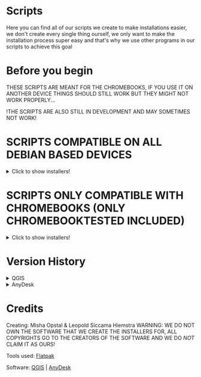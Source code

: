# Scripts
Here you can find all of our scripts we create to make installations easier, we don't create every single thing ourself, we only want to make the installation process super easy and that's why we use other programs in our scripts to achieve this goal

# Before you begin
THESE SCRIPTS ARE MEANT FOR THE CHROMEBOOKS, IF YOU USE IT ON ANOTHER DEVICE THINGS SHOULD STILL WORK BUT THEY MIGHT NOT WORK PROPERLY...

!THE SCRIPTS ARE ALSO STILL IN DEVELOPMENT AND MAY SOMETIMES NOT WORK!

# SCRIPTS COMPATIBLE ON ALL DEBIAN BASED DEVICES
<details>
  <summary>Click to show installers!</summary>
  
  ## - The AnyDesk Installer
  <details>
  <summary>Click to show installer</summary>
<b><h1 align="center">=======================================</h1></b>

<H3 align="center">
We are not responsible for any damage done to your device by using our scripts!!
</H3>

<b><h1 align="center">=======================================</h1></b>


# HOW TO USE:

1. Open a terminal
2. Choose the script you want to install and paste the command in the terminal
3. Press "Return" (ENTER)
4. Follow the instructions on your screen

<b><h2 align="center">==================================================</h2></b>

<H2 align="center">
ANYDESK INSTALLER
</H2>

<b><h2 align="center">==================================================</h2></b>

Copy and paste this command into the terminal and hit "Return" (ENTER):
`sudo curl -LO "https://raw.githubusercontent.com/onthelink-nl/scripts/master/AnyDesk%20Unofficial%20Installer%20(Debian)/anydeskinstaller.sh" && bash anydeskinstaller.sh`

<b><h3 align="center">========================================================================</h3></b>

  </details>
</details>

# SCRIPTS ONLY COMPATIBLE WITH CHROMEBOOKS (ONLY CHROMEBOOKTESTED INCLUDED)
<details>
  <summary>Click to show installers!</summary>
  
## - The QGIS Installer
<details>
  <summary>Click to show installer</summary>
<b><h1 align="center">=======================================</h1></b>

<H3 align="center">
We are not responsible for any damage done to your device by using our scripts!!
</H3>

<b><h1 align="center">=======================================</h1></b>

<b><h2 align="center">==================================================</h2></b>

<H4 align="center">
The following section is only for the QGIS-MENU
</H4>

<b><h2 align="center">==================================================</h2></b>

The terminal protection software (TPS) is a minimum protection that only helps if the user doesn't know about the .bashrc file in his home directory of his Chromebook (Please do not install the TPS on a chromebook that you do not own, we are not responsible for anything when and if you do this)


The TPS replaces that .bashrc file with a modified one, this will cause the terminal to close automatically
It does say some stuff before it closes but that's just for fun, ofcourse it isn't updating or checking if the user may or may not use the terminal, but it does exit the terminal (even if users try to cancel the .bashrc file using ctrl_c)

The reason why this protection is so minimal is because QGIS is a free to use program and we just simply cannot give stuff to "granted" users because that would be changing their project and we just simply do not have the rights to do that, so we won't!


How to restore the .bashrc file?
Please follow this tutorial to restore the .bashrc file:

[Restore .bashrc file](https://raw.githubusercontent.com/onthelink-nl/scripts/master/MUFU/qgis/MUFU/Tutorials/HowToRestoreBashrcFile.txt "Tutorial to restore .bashrc file")


Still want that better "Terminal Lockdown"?
We are working on our new Terminal Lockdown Script (TLS), it will be available in a few months...

Release Date TLS: ??/??/????

# HOW TO USE:

1. Open a terminal
2. Choose the script you want to install and paste the command in the terminal
3. Press "Return" (ENTER)
4. Follow the instructions on your screen

<b><h2 align="center">==================================================</h2></b>

<H2 align="center">
QGIS INSTALLER
</H2>

<b><h2 align="center">==================================================</h2></b>

Copy and paste this command for the EN version:
`sudo curl -LO https://raw.githubusercontent.com/onthelink-nl/scripts/master/MUFU/OnTheLink_QGIS-MENU_EN.sh && bash "OnTheLink_QGIS-MENU_EN.sh"`

Copy and paste this command for the NL version:
`sudo curl -LO https://raw.githubusercontent.com/onthelink-nl/scripts/master/MUFU/OnTheLink_QGIS-MENU_NL.sh && bash "OnTheLink_QGIS-MENU_NL.sh"`

<b><h3 align="center">========================================================================</h3></b>

WE ALSO HAVE CREATED A COMPLETE INSTRUCTIONS PDF WITH MORE DETAILS ABOUT THE QGIS INSTALLATION ####
[OPEN INSTRUCTIONS](https://github.com/onthelink-nl/scripts/blob/master/MUFU/qgis/MUFU/Tutorials/INSTRUCTIONS/QGIS%20Instructions.pdf "INSTRUCTIONS PDF FILE")

</details>
</details>

# Version History
<details>
  <summary>QGIS</summary>
  
## QGIS
==========

### **MUFU** - *This is the first working main-version (This version has no checks for files but it should try to get rid of any unnecessary files when reïnstalling or updating QGIS (so it'll just try to remove unnecessary things (if those things even exist on your chromebook ofcourse... (Don't forget that this version is for the most part stable but there could be bugs hiding in the dark, if you find any, please report them to us as soon as possible!!!)))*
</details>
<details>
  <summary>AnyDesk</summary>

## AnyDesk
==========

### **DEBIAN** - *STABLE INSTALLER OF ANYDESK, If you find out that something is wrong about the installer please report it in an issue...*
</details>

# Credits
Creating: Misha Opstal & Leopold Siccama Hiemstra
WARNING: WE DO NOT OWN THE SOFTWARE THAT WE CREATE THE INSTALLERS FOR, ALL COPYRIGHTS GO TO THE CREATORS OF THE SOFTWARE AND WE DO *NOT* CLAIM IT AS OURS!

Tools used: [Flatpak](https://flatpak.org/ "The Future Of Apps On Linux")


Software: [QGIS](https://qgis.org/en/site/ "A Free and Open Source Geographic Information System") | [AnyDesk](https://anydesk.com/ "Remote Desktop Software - AnyWhere. AnyTime. AnyDesk")
